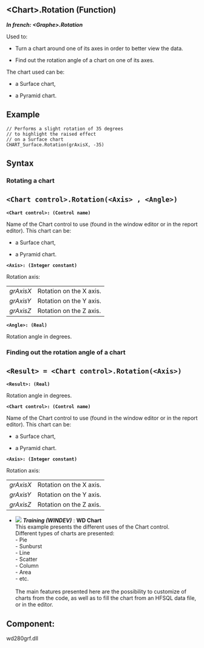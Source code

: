 


## &lt;Chart&gt;.Rotation (Function)

***In french: &lt;Graphe&gt;.Rotation***



<a name="XUse"></a>
<a name="Use"></a>
<a name="description"></a>
Used to: 

- Turn a chart around one of its axes in order to better view the data. 

- Find out the rotation angle of a chart on one of its axes. 




The chart used can be: 

- a Surface chart,

- a Pyramid chart.





<a name="Example1"></a>
<a name="sample_code"></a>

## Example


```wl
// Performs a slight rotation of 35 degrees
// to highlight the raised effect 
// on a Surface chart
CHART_Surface.Rotation(grAxisX, -35)
```

<a name="XSYNTAX"></a>

## Syntax
<a name="SYNTAX1"></a>

### Rotating a chart

`<Chart control>.Rotation(<Axis> , <Angle>)`
---

**`<Chart control>: (Control name)`**

Name of the Chart control to use (found in the window editor or in the report editor). This chart can be: 

- a Surface chart,

- a Pyramid chart.




**`<Axis>: (Integer constant)`**

Rotation axis: 


|   |   |
| --- | --- |
| *grAxisX* | Rotation on the X axis. |
| *grAxisY* | Rotation on the Y axis. |
| *grAxisZ* | Rotation on the Z axis. |



**`<Angle>: (Real)`**

Rotation angle in degrees.


<a name="SYNTAX2"></a>

### Finding out the rotation angle of a chart

`<Result> = <Chart control>.Rotation(<Axis>)`
---

**`<Result>: (Real)`**

Rotation angle in degrees.

**`<Chart control>: (Control name)`**

Name of the Chart control to use (found in the window editor or in the report editor). This chart can be: 

- a Surface chart,

- a Pyramid chart.




**`<Axis>: (Integer constant)`**

Rotation axis: 


|   |   |
| --- | --- |
| *grAxisX* | Rotation on the X axis. |
| *grAxisY* | Rotation on the Y axis. |
| *grAxisZ* | Rotation on the Z axis. |






- ![](https://doc.pcsoft.fr/en-US/images/image.awp?langid=3&name=WDChart.gif) ***Training (WINDEV)*** : **WD Chart** <br>This example presents the different uses of the Chart control.<br>Different types of charts are presented: <br>- Pie<br>- Sunburst<br>- Line<br>- Scatter<br>- Column<br>- Area<br>- etc.<br><br>The main features presented here are the possibility to customize of charts from the code, as well as to fill the chart from an HFSQL data file, or in the editor.

<a name="XComponent"></a>

## Component:
wd280grf.dll
